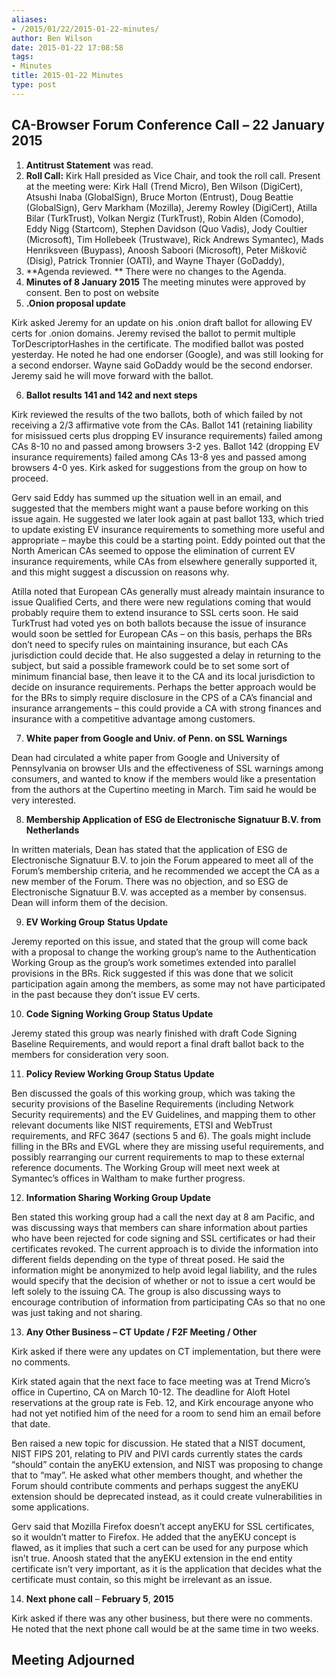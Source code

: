 ```yaml
---
aliases:
- /2015/01/22/2015-01-22-minutes/
author: Ben Wilson
date: 2015-01-22 17:08:58
tags:
- Minutes
title: 2015-01-22 Minutes
type: post
---
```


## CA-Browser Forum Conference Call – 22 January 2015

1. **Antitrust Statement** was read.
1. **Roll Call:** Kirk Hall presided as Vice Chair, and took the roll call. Present at the meeting were: Kirk Hall (Trend Micro), Ben Wilson (DigiCert), Atsushi Inaba (GlobalSign), Bruce Morton (Entrust), Doug Beattie (GlobalSign), Gerv Markham (Mozilla), Jeremy Rowley (DigiCert), Atilla Bilar (TurkTrust), Volkan Nergiz (TurkTrust), Robin Alden (Comodo), Eddy Nigg (Startcom), Stephen Davidson (Quo Vadis), Jody Coultier (Microsoft), Tim Hollebeek (Trustwave), Rick Andrews Symantec), Mads Henriksveen (Buypass), Anoosh Saboori (Microsoft), Peter Miškovič (Disig), Patrick Tronnier (OATI), and Wayne Thayer (GoDaddy),
1. \*\*Agenda reviewed. \*\* There were no changes to the Agenda.
1. **Minutes of 8 January 2015** The meeting minutes were approved by consent. Ben to post on website
1. **.Onion proposal update**

Kirk asked Jeremy for an update on his .onion draft ballot for allowing EV certs for .onion domains. Jeremy revised the ballot to permit multiple TorDescriptorHashes in the certificate. The modified ballot was posted yesterday. He noted he had one endorser (Google), and was still looking for a second endorser. Wayne said GoDaddy would be the second endorser. Jeremy said he will move forward with the ballot.

6. **Ballot results 141 and 142 and next steps**

Kirk reviewed the results of the two ballots, both of which failed by not receiving a 2/3 affirmative vote from the CAs. Ballot 141 (retaining liability for misissued certs plus dropping EV insurance requirements) failed among CAs 8-10 no and passed among browsers 3-2 yes. Ballot 142 (dropping EV insurance requirements) failed among CAs 13-8 yes and passed among browsers 4-0 yes. Kirk asked for suggestions from the group on how to proceed.

Gerv said Eddy has summed up the situation well in an email, and suggested that the members might want a pause before working on this issue again. He suggested we later look again at past ballot 133, which tried to update existing EV insurance requirements to something more useful and appropriate – maybe this could be a starting point. Eddy pointed out that the North American CAs seemed to oppose the elimination of current EV insurance requirements, while CAs from elsewhere generally supported it, and this might suggest a discussion on reasons why.

Atilla noted that European CAs generally must already maintain insurance to issue Qualified Certs, and there were new regulations coming that would probably require them to extend insurance to SSL certs soon. He said TurkTrust had voted yes on both ballots because the issue of insurance would soon be settled for European CAs – on this basis, perhaps the BRs don’t need to specify rules on maintaining insurance, but each CAs jurisdiction could decide that. He also suggested a delay in returning to the subject, but said a possible framework could be to set some sort of minimum financial base, then leave it to the CA and its local jurisdiction to decide on insurance requirements. Perhaps the better approach would be for the BRs to simply require disclosure in the CPS of a CA’s financial and insurance arrangements – this could provide a CA with strong finances and insurance with a competitive advantage among customers.

7. **White paper from Google and Univ. of Penn. on SSL Warnings**

Dean had circulated a white paper from Google and University of Pennsylvania on browser UIs and the effectiveness of SSL warnings among consumers, and wanted to know if the members would like a presentation from the authors at the Cupertino meeting in March. Tim said he would be very interested.

8. **Membership Application of** **ESG de Electronische Signatuur B.V. from Netherlands**

In written materials, Dean has stated that the application of ESG de Electronische Signatuur B.V. to join the Forum appeared to meet all of the Forum’s membership criteria, and he recommended we accept the CA as a new member of the Forum. There was no objection, and so ESG de Electronische Signatuur B.V. was accepted as a member by consensus. Dean will inform them of the decision.

9. **EV Working Group** **Status Update**

Jeremy reported on this issue, and stated that the group will come back with a proposal to change the working group’s name to the Authentication Working Group as the group’s work sometimes extended into parallel provisions in the BRs. Rick suggested if this was done that we solicit participation again among the members, as some may not have participated in the past because they don’t issue EV certs.

10. **Code Signing Working Group** **Status Update**

Jeremy stated this group was nearly finished with draft Code Signing Baseline Requirements, and would report a final draft ballot back to the members for consideration very soon.

11. **Policy Review Working Group Status Update**

Ben discussed the goals of this working group, which was taking the security provisions of the Baseline Requirements (including Network Security requirements) and the EV Guidelines, and mapping them to other relevant documents like NIST requirements, ETSI and WebTrust requirements, and RFC 3647 (sections 5 and 6). The goals might include filling in the BRs and EVGL where they are missing useful requirements, and possibly rearranging our current requirements to map to these external reference documents. The Working Group will meet next week at Symantec’s offices in Waltham to make further progress.

12. **Information Sharing Working Group Update**

Ben stated this working group had a call the next day at 8 am Pacific, and was discussing ways that members can share information about parties who have been rejected for code signing and SSL certificates or had their certificates revoked. The current approach is to divide the information into different fields depending on the type of threat posed. He said the information might be anonymized to help avoid legal liability, and the rules would specify that the decision of whether or not to issue a cert would be left solely to the issuing CA. The group is also discussing ways to encourage contribution of information from participating CAs so that no one was just taking and not sharing.

13. **Any Other Business – CT Update / F2F Meeting / Other**

Kirk asked if there were any updates on CT implementation, but there were no comments.

Kirk stated again that the next face to face meeting was at Trend Micro’s office in Cupertino, CA on March 10-12. The deadline for Aloft Hotel reservations at the group rate is Feb. 12, and Kirk encourage anyone who had not yet notified him of the need for a room to send him an email before that date.

Ben raised a new topic for discussion. He stated that a NIST document, NIST FIPS 201, relating to PIV and PIVI cards currently states the cards “should” contain the anyEKU extension, and NIST was proposing to change that to “may”. He asked what other members thought, and whether the Forum should contribute comments and perhaps suggest the anyEKU extension should be deprecated instead, as it could create vulnerabilities in some applications.

Gerv said that Mozilla Firefox doesn’t accept anyEKU for SSL certificates, so it wouldn’t matter to Firefox. He added that the anyEKU concept is flawed, as it implies that such a cert can be used for any purpose which isn’t true. Anoosh stated that the anyEKU extension in the end entity certificate isn’t very important, as it is the application that decides what the certificate must contain, so this might be irrelevant as an issue.

14. **Next phone call** – **February 5**, **2015**

Kirk asked if there was any other business, but there were no comments. He noted that the next phone call would be at the same time in two weeks.

## Meeting Adjourned